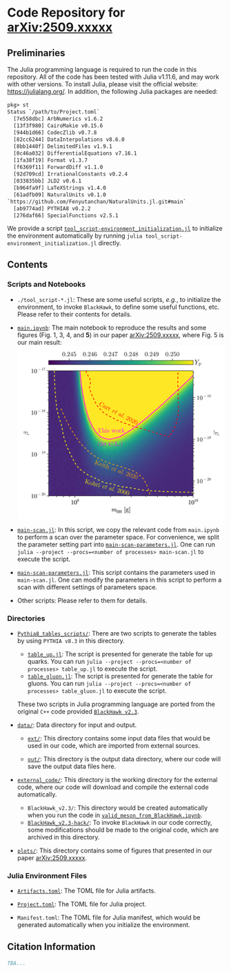 # Code Repository for [arXiv:2509.xxxxx](https://arxiv.org/abs/2509.xxxxx)

## Preliminaries

The Julia programming language is required to run the code in this repository.
All of the code has been tested with Julia v1.11.6, and may work with other versions.
To install Julia, please visit the official website: https://julialang.org/.
In addition, the following Julia packages are needed:
```julia-repl
pkg> st
Status `/path/to/Project.toml`
  [7e558dbc] ArbNumerics v1.6.2
  [13f3f980] CairoMakie v0.15.6
  [944b1d66] CodecZlib v0.7.8
  [82cc6244] DataInterpolations v8.6.0
  [8bb1440f] DelimitedFiles v1.9.1
  [0c46a032] DifferentialEquations v7.16.1
  [1fa38f19] Format v1.3.7
  [f6369f11] ForwardDiff v1.1.0
  [92d709cd] IrrationalConstants v0.2.4
  [033835bb] JLD2 v0.6.1
  [b964fa9f] LaTeXStrings v1.4.0
  [61adfb09] NaturalUnits v0.1.0 `https://github.com/Fenyutanchan/NaturalUnits.jl.git#main`
  [ab9774ad] PYTHIA8 v0.2.2
  [276daf66] SpecialFunctions v2.5.1
```
We provide a script [`tool_script-environment_initialization.jl`](./tool_script-environment_initialization.jl) to initialize the environment automatically by running `julia tool_script-environment_initialization.jl` directly.

## Contents

### Scripts and Notebooks

- `./tool_script-*.jl`: These are some useful scripts, _e.g._, to initialize the environment, to invoke `BlackHawk`, to define some useful functions, etc.
    Please refer to their contents for details.

- [`main.ipynb`](./main.ipynb): The main notebook to reproduce the results and some figures (Fig. 1, 3, 4, and **5**) in our paper [arXiv:2509.xxxxx](https://arxiv.org/abs/2509.xxxxx), where Fig. 5 is our main result:
    ![Fig. 5 in arXiv:xxxxx](./plots/Y_P.png)

- [`main-scan.jl`](./main-scan.jl): In this script, we copy the relevant code from `main.ipynb` to perform a scan over the parameter space.
    For convenience, we split the parameter setting part into [`main-scan-parameters.jl`](./main-scan-parameters.jl).
    One can run `julia --project --procs=<number of processes> main-scan.jl` to execute the script.

- [`main-scan-parameters.jl`](./main-scan-parameters.jl): This script contains the parameters used in `main-scan.jl`.
    One can modify the parameters in this script to perform a scan with different settings of parameters space.

- Other scripts: Please refer to them for details.

### Directories

- [`Pythia8_tables_scripts/`](./PYTHIA8_table_scripts/): There are two scripts to generate the tables by using `PYTHIA v8.3` in this directory.

    - [`table_up.jl`](./PYTHIA8_table_scripts/table_up.jl): The script is presented for generate the table for up quarks.
        You can run `julia --project --procs=<number of processes> table_up.jl` to execute the script.
    - [`table_gluon.jl`](./PYTHIA8_table_scripts/table_gluon.jl): The script is presented for generate the table for gluons.
        You can run `julia --project --procs=<number of processes> table_gluon.jl` to execute the script.

    These two scripts in Julia programming language are ported from the original `C++` code provided [`BlackHawk v2.3`](https://blackhawk.hepforge.org/).

- [`data/`](./data/): Data directory for input and output.

    - [`ext/`](./data/ext/): This directory contains some input data files that would be used in our code, which are imported from external sources.

    - [`out/`](./data/out/): This directory is the output data directory, where our code will save the output data files here.

- [`external_code/`](./external_code/): This directory is the working directory for the external code, where our code will download and compile the external code automatically.

    - `BlackHawk_v2.3/`: This directory would be created automatically when you run the code in [`valid_meson_from_BlackHawk.ipynb`](./valid_meson_from_BlackHawk.ipynb).
    - [`BlackHawk_v2.3-hack/`](./external_code/BlackHawk_v2.3-hack/): To invoke `BlackHawk` in our code correctly, some modifications should be made to the original code, which are archived in this directory.

- [`plots/`](./plots/): This directory contains some of figures that presented in our paper [arXiv:2509.xxxxx](https://arxiv.org/abs/2509.xxxxx).

### Julia Environment Files
- [`Artifacts.toml`](./Artifacts.toml): The TOML file for Julia artifacts.

- [`Project.toml`](./Project.toml): The TOML file for Julia project.

- `Manifest.toml`: The TOML file for Julia manifest, which would be generated automatically when you initialize the environment.

## Citation Information

```bibtex
TBA...
```
